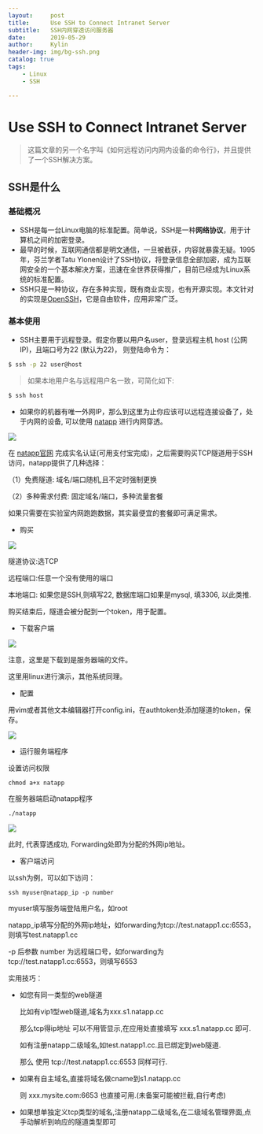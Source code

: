```yaml
---
layout:     post
title:      Use SSH to Connect Intranet Server
subtitle:   SSH内网穿透访问服务器
date:       2019-05-29
author:     Kylin
header-img: img/bg-ssh.png
catalog: true
tags:
    - Linux
    - SSH

---
```


# Use SSH to Connect Intranet Server



> 这篇文章的另一个名字叫《如何远程访问内网内设备的命令行》，并且提供了一个SSH解决方案。



## SSH是什么

### 基础概况

- SSH是每一台Linux电脑的标准配置。简单说，SSH是一种**网络协议**，用于计算机之间的加密登录。
- 最早的时候，互联网通信都是明文通信，一旦被截获，内容就暴露无疑。1995年，芬兰学者Tatu Ylonen设计了SSH协议，将登录信息全部加密，成为互联网安全的一个基本解决方案，迅速在全世界获得推广，目前已经成为Linux系统的标准配置。
- SSH只是一种协议，存在多种实现，既有商业实现，也有开源实现。本文针对的实现是[OpenSSH](http://www.openssh.com/)，它是自由软件，应用非常广泛。

### 基本使用

- SSH主要用于远程登录。假定你要以用户名user，登录远程主机 host (公网IP)，且端口号为22 (默认为22)， 则登陆命令为：

```bash
$ ssh -p 22 user@host
```

> 如果本地用户名与远程用户名一致，可简化如下:

```bash
$ ssh host
```



- 如果你的机器有唯一外网IP，那么到这里为止你应该可以远程连接设备了，处于内网的设备, 可以使用 [natapp](https://natapp.cn/) 进行内网穿透。

![](http://kylinhub.oss-cn-shanghai.aliyuncs.com/2019-09-09-ssh3.png)

在 [natapp官网](https://natapp.cn/) 完成实名认证(可用支付宝完成)，之后需要购买TCP隧道用于SSH访问，natapp提供了几种选择：

（1）免费隧道: 域名/端口随机,且不定时强制更换

（2）多种需求付费: 固定域名/端口，多种流量套餐



如果只需要在实验室内网跑跑数据，其实最便宜的套餐即可满足需求。

- 购买

![](http://kylinhub.oss-cn-shanghai.aliyuncs.com/2019-09-09-ssh5.png)

隧道协议:选TCP

远程端口:任意一个没有使用的端口

本地端口: 如果您是SSH,则填写22, 数据库端口如果是mysql, 填3306, 以此类推.

购买结束后，隧道会被分配到一个token，用于配置。



- 下载客户端

![](http://kylinhub.oss-cn-shanghai.aliyuncs.com/2019-09-09-ssh4.png)

注意，这里是下载到是服务器端的文件。

这里用linux进行演示，其他系统同理。



- 配置

用vim或者其他文本编辑器打开config.ini，在authtoken处添加隧道的token，保存。

![](http://kylinhub.oss-cn-shanghai.aliyuncs.com/2019-09-09-ssh2.png)



- 运行服务端程序

设置访问权限

```
chmod a+x natapp
```

在服务器端启动natapp程序

```bash
./natapp
```

![](http://kylinhub.oss-cn-shanghai.aliyuncs.com/2019-09-09-ssh1.png)

此时, 代表穿透成功, Forwarding处即为分配的外网ip地址。



- 客户端访问

以ssh为例，可以如下访问：

```
ssh myuser@natapp_ip -p number
```

myuser填写服务端登陆用户名，如root

natapp_ip填写分配的外网ip地址，如forwarding为tcp://test.natapp1.cc:6553，则填写test.natapp1.cc

-p 后参数 number 为远程端口号，如forwarding为tcp://test.natapp1.cc:6553，则填写6553



实用技巧：

- 如您有同一类型的web隧道

  比如有vip1型web隧道,域名为xxx.s1.natapp.cc

  那么tcp得ip地址 可以不用管显示,在应用处直接填写 xxx.s1.natapp.cc 即可.

  如有注册natapp二级域名,如test.natapp1.cc.且已绑定到web隧道.

  那么 使用 tcp://test.natapp1.cc:6553 同样可行.

- 如果有自主域名,直接将域名做cname到s1.natapp.cc

  则 xxx.mysite.com:6653 也直接可用.(未备案可能被拦截,自行考虑)

- 如果想单独定义tcp类型的域名,注册natapp二级域名,在二级域名管理界面,点手动解析到响应的隧道类型即可